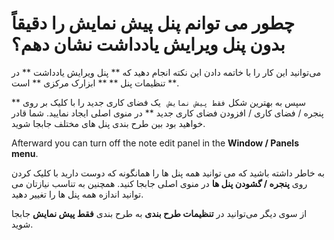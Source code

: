 # چطور می توانم پنل پیش نمایش را دقیقاً بدون پنل ویرایش یادداشت نشان دهم؟

می‌توانید این کار را با خاتمه دادن این نکته انجام دهید که ** پنل ویرایش یادداشت ** در ** تنظیمات پنل ** ** ابزارک مرکزی ** است.

سپس به بهترین شکل `فقط پیش نمایش
` یک فضای کاری جدید را با کلیک بر روی ** پنجره / فضای کاری / افزودن فضای کاری جدید ** در منوی اصلی ایجاد نمایید. شما قادر خواهید بود بین طرح بندی پنل های مختلف جابجا شوید.

Afterward you can turn off the note edit panel in the **Window / Panels menu**.

به خاطر داشته باشید که می توانید همه پنل ها را همانگونه که دوست دارید با کلیک کردن روی **پنجره / گشودن پنل ها** در منوی اصلی جابجا کنید. همچنین به تناسب نیازتان می توانید اندازه همه پنل ها را تغییر دهید.

از سوی دیگر می‌توانید در **تنظیمات طرح بندی** به طرح بندی **فقط پیش نمایش** جابجا شوید.
